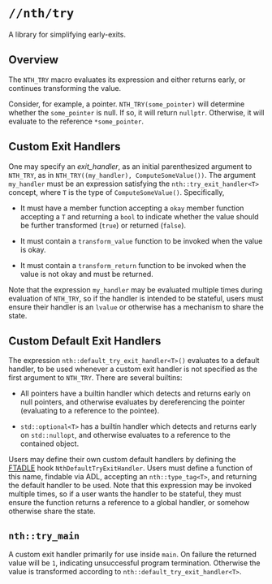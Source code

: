 # `//nth/try`

A library for simplifying early-exits.

## Overview

The `NTH_TRY` macro evaluates its expression and either returns early, or continues transforming the
value.

Consider, for example, a pointer. `NTH_TRY(some_pointer)` will determine whether the `some_pointer`
is null. If so, it will return `nullptr`. Otherwise, it will evaluate to the reference
`*some_pointer`.

## Custom Exit Handlers

One may specify an _exit_handler_, as an initial parenthesized argument to `NTH_TRY`, as in
`NTH_TRY((my_handler), ComputeSomeValue())`. The argument `my_handler` must be an expression
satisfying the `nth::try_exit_handler<T>` concept, where `T` is the type of `ComputeSomeValue()`.
Specifically,

* It must have a member function accepting a `okay` member function accepting a `T` and returning a
`bool` to indicate whether the value should be further transformed (`true`) or returned (`false`).

* It must contain a `transform_value` function to be invoked when the value is okay.

* It must contain a `transform_return` function to be invoked when the value is not okay and must be
  returned.

Note that the expression `my_handler` may be evaluated multiple times during evaluation of
`NTH_TRY`, so if the handler is intended to be stateful, users must ensure their handler is an
`lvalue` or otherwise has a mechanism to share the state.

## Custom Default Exit Handlers

The expression `nth::default_try_exit_handler<T>()` evaluates to a default handler, to be used
whenever a custom exit handler is not specified as the first argument to `NTH_TRY`. There are
several builtins: 

* All pointers have a builtin handler which detects and returns early on null pointers, and otherwise
  evaluates by dereferencing the pointer (evaluating to a reference to the pointee).

* `std::optional<T>` has a builtin handler which detects and returns early on `std::nullopt`, and
  otherwise evaluates to a reference to the contained object.

Users may define their own custom default handlers by defining the [FTADLE](ftadle) hook
`NthDefaultTryExitHandler`. Users must define a function of this name, findable via ADL, accepting
an `nth::type_tag<T>`, and returning the default handler to be used. Note that this expression may
be invoked multiple times, so if a user wants the handler to be stateful, they must ensure the
function returns a reference to a global handler, or somehow otherwise share the state.

## `nth::try_main`

A custom exit handler primarily for use inside `main`. On failure the returned value will be `1`,
indicating unsuccessful program termination. Otherwise the value is transformed according to
`nth::default_try_exit_handler<T>`.

